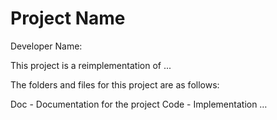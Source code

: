 # Project Name

Developer Name:

This project is a reimplementation of ...

The folders and files for this project are as follows:

Doc - Documentation for the project
Code - Implementation
…